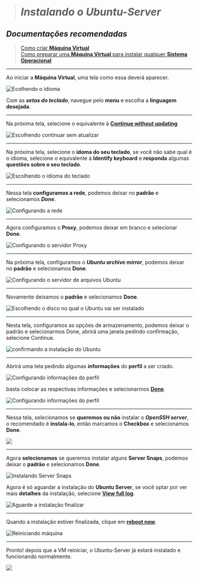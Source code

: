 ># <strong><i>Instalando o Ubuntu-Server</i></strong>

## <strong><i>Documentações recomendadas</i></strong>

> <a href="https://github.com/kfellipe/POPs/tree/master/Criando-VM"><ins>Como criar <strong>Máquina Virtual</strong></ins></a><br>
>  <a href="https://github.com/kfellipe/POPs/tree/master/Preparando-VM"><ins>Como preparar uma <strong>Máquina Virtual</strong> para instalar qualquer <strong>Sistema Operacional</strong></ins></a>

<hr>

Ao iniciar a <strong>Máquina Virtual</strong>, uma tela como essa deverá aparecer.

<img src="https://user-images.githubusercontent.com/82785675/162205926-8a58b5de-eae8-47ae-8ee0-0df7880f1e79.PNG" alt="Ecolhendo o idioma">

Com as <strong><i>setas do teclado</i></strong>, navegue pelo <strong>menu</strong> e escolha a <strong>linguagem desejada</strong>.

<hr>

Na próxima tela, selecione o equivalente à <strong><ins>Continue without updating</ins></strong>

<img src="https://user-images.githubusercontent.com/82785675/162205931-53547b93-dac8-4ce8-bd4a-76553e090e4a.PNG" alt="Escolhendo continuar sem atualizar">

<hr>

Na próxima tela, selecione o <strong>idoma do seu teclado</strong>, se você não sabe qual é o idioma, selecione o equivalente à <strong>Identify keyboard</strong> e <strong>responda</strong> algumas <strong>questões sobre o seu teclado</strong>.

<img src="https://user-images.githubusercontent.com/82785675/162205933-9e899b4c-bced-45a7-963d-b26f8cf0f1a5.PNG" alt="Escolhendo o idioma do teclado">

<hr>

Nessa tela <strong>configuramos a rede</strong>, podemos deixar no <strong>padrão</strong> e selecionamos <strong><i>Done</i></strong>.

<img src="https://user-images.githubusercontent.com/82785675/162205937-4ff37554-24fe-410f-a7bc-5ece7dbd07b3.PNG" alt="Configurando a rede">

<hr>

Agora configuramos o <strong>Proxy</strong>, podemos deixar em branco e selecionar <strong>Done</strong>.

<img src="https://user-images.githubusercontent.com/82785675/162205941-a365ee29-3bee-447d-abfd-6b38aa874ed9.PNG" alt="Configurando o servidor Proxy">

<hr>

Na próxima tela, configuramos o <strong><i>Ubuntu archive mirror</i></strong>, podemos deixar no <strong>padrão</strong> e selecionamos <strong>Done</strong>.

<img src="https://user-images.githubusercontent.com/82785675/162205942-6a2dfdb4-7dba-459f-af01-05e5d651feae.PNG" alt="Configurando o servidor de arquivos Ubuntu">

<hr>

Novamente deixamos o <strong>padrão</strong> e selecionamos <strong>Done</strong>.

<img src="https://user-images.githubusercontent.com/82785675/162205943-311e0cc5-f649-4e04-968e-119b52497d2e.PNG" alt="Escolhendo o disco no qual o Ubuntu vai ser instalado">

<hr>

Nesta tela, configuramos as opções de armazenamento, podemos deixar o padrão e selecionarmos Done, abrirá uma janela pedindo confirmação, selecione Continue.

<img src="https://user-images.githubusercontent.com/82785675/162205947-f0790488-11bd-40c3-a5c5-19b8b9ef0eac.PNG" alt="confirmando a instalação do Ubuntu">

<hr>

Abrirá uma tela pedindo algumas <strong>informações</strong> do <strong>perfil</strong> a ser criado.

<img src="https://user-images.githubusercontent.com/82785675/162205948-972afd18-3f18-4d7c-98f1-43b775099ab9.PNG" alt="Configurando informações do perfil">

basta colocar as respectivas informações e selecionarmos <strong><ins>Done</ins></strong>.

<img src="https://user-images.githubusercontent.com/82785675/162205950-56b7721b-c89a-4cca-8eed-96dfc4e85d92.PNG"
alt="Configurando informações do perfil">

<hr>

Nessa tela, selecionamos se <strong>queremos ou não</strong> instalar o <strong><i>OpenSSH server</i></strong>, o recomendado é <strong>instala-lo</strong>, então marcamos o <strong>Checkbox</strong> e selecionamos <strong>Done</strong>.

<img src="https://user-images.githubusercontent.com/82785675/162205954-4644b1d2-a01b-421a-a543-9ccad11d089f.PNG">

<hr>

Agora <strong>selecionamos</strong> se queremos instalar alguns <strong>Server Snaps</strong>, podemos deixar o <strong>padrão</strong> e selecionamos <strong>Done</strong>.

<img src="https://user-images.githubusercontent.com/82785675/162205956-5239c150-f8d8-4757-824a-fc05c433aff7.PNG"
alt="Instalando Server Snaps">

Agora é só aguardar a instalação do <strong>Ubuntu Server</strong>, se você optar por ver mais <strong>detalhes</strong> da instalação, selecione <strong><ins>View full log</ins></strong>.

<img src="https://user-images.githubusercontent.com/82785675/162205958-9034c32c-7284-465a-852e-03c6c468d97f.PNG" alt="Aguarde a instalação finalizar">

<hr>

Quando a instalação estiver finalizada, clique em <strong><ins>reboot now</ins></strong>.

<img src="https://user-images.githubusercontent.com/82785675/162221159-de750ca8-5ae0-4a2f-a38d-eb2dba638b89.PNG" alt="Reiniciando máquina">

<hr>

Pronto! depois que a VM reiniciar, o Ubuntu-Server já estará instalado e funcionando normalmente.

<img src="https://user-images.githubusercontent.com/82785675/162221854-29738995-a674-4c24-8755-288702ab11f8.PNG">
